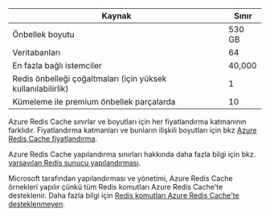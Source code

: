 | Kaynak | Sınır |
| --- | --- |
| Önbellek boyutu |530 GB |
| Veritabanları |64 |
| En fazla bağlı istemciler |40,000 |
| Redis önbelleği çoğaltmaları (için yüksek kullanılabilirlik) |1 |
| Kümeleme ile premium önbellek parçalarda |10 |

Azure Redis Cache sınırlar ve boyutları için her fiyatlandırma katmanının farklıdır. Fiyatlandırma katmanları ve bunların ilişkili boyutları için bkz [Azure Redis Cache fiyatlandırma](https://azure.microsoft.com/pricing/details/cache/).

Azure Redis Cache yapılandırma sınırları hakkında daha fazla bilgi için bkz. [varsayılan Redis sunucu yapılandırması](../articles/redis-cache/cache-configure.md#default-redis-server-configuration).

Microsoft tarafından yapılandırması ve yönetimi, Azure Redis Cache örnekleri yapılır çünkü tüm Redis komutları Azure Redis Cache'te desteklenir. Daha fazla bilgi için [Redis komutları Azure Redis Cache'te desteklenmeyen](../articles/redis-cache/cache-configure.md#redis-commands-not-supported-in-azure-redis-cache).

